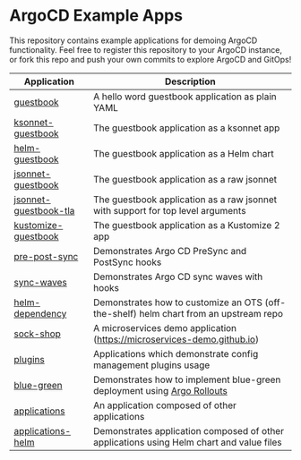 # ArgoCD Example Apps

This repository contains example applications for demoing ArgoCD functionality. Feel free
to register this repository to your ArgoCD instance, or fork this repo and push your own commits
to explore ArgoCD and GitOps!

| Application | Description |
|-------------|-------------|
| [guestbook](guestbook/) | A hello word guestbook application as plain YAML |
| [ksonnet-guestbook](ksonnet-guestbook/) | The guestbook application as a ksonnet app |
| [helm-guestbook](helm-guestbook/) | The guestbook application as a Helm chart |
| [jsonnet-guestbook](jsonnet-guestbook/) | The guestbook application as a raw jsonnet |
| [jsonnet-guestbook-tla](jsonnet-guestbook-tla/) | The guestbook application as a raw jsonnet with support for top level arguments |
| [kustomize-guestbook](kustomize-guestbook/) | The guestbook application as a Kustomize 2 app |
| [pre-post-sync](pre-post-sync/) | Demonstrates Argo CD PreSync and PostSync hooks |
| [sync-waves](sync-waves/) | Demonstrates Argo CD sync waves with hooks |
| [helm-dependency](helm-dependency/) | Demonstrates how to customize an OTS (off-the-shelf) helm chart from an upstream repo |
| [sock-shop](sock-shop/) | A microservices demo application (https://microservices-demo.github.io) |
| [plugins](plugins/) | Applications which demonstrate config management plugins usage |
| [blue-green](blue-green/) | Demonstrates how to implement blue-green deployment using [Argo Rollouts](https://github.com/argoproj/argo-rollouts)
| [applications](applications/) | An application composed of other applications |
| [applications-helm](applications-helm/) | Demonstrates application composed of other applications using Helm chart and value files |
